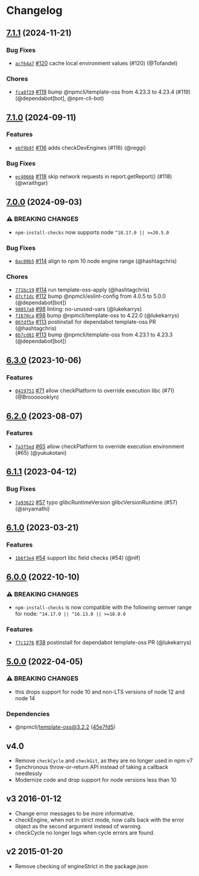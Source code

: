 # Changelog

## [7.1.1](https://github.com/npm/npm-install-checks/compare/v7.1.0...v7.1.1) (2024-11-21)
### Bug Fixes
* [`acf64a7`](https://github.com/npm/npm-install-checks/commit/acf64a7cffae5bd568f63f4c1b24f7852b62c26e) [#120](https://github.com/npm/npm-install-checks/pull/120) cache local environment values (#120) (@Tofandel)
### Chores
* [`fca8f29`](https://github.com/npm/npm-install-checks/commit/fca8f29147879b37fa35f6468fecec25e693428b) [#119](https://github.com/npm/npm-install-checks/pull/119) bump @npmcli/template-oss from 4.23.3 to 4.23.4 (#119) (@dependabot[bot], @npm-cli-bot)

## [7.1.0](https://github.com/npm/npm-install-checks/compare/v7.0.0...v7.1.0) (2024-09-11)
### Features
* [`ebf9b9f`](https://github.com/npm/npm-install-checks/commit/ebf9b9f4c08035d8e2c41cd9bc3302cd8bdc9184) [#116](https://github.com/npm/npm-install-checks/pull/116) adds checkDevEngines (#116) (@reggi)
### Bug Fixes
* [`ec4066b`](https://github.com/npm/npm-install-checks/commit/ec4066b768075cc84270d9ee7c0a76b011f1555a) [#118](https://github.com/npm/npm-install-checks/pull/118) skip network requests in report.getReport() (#118) (@wraithgar)

## [7.0.0](https://github.com/npm/npm-install-checks/compare/v6.3.0...v7.0.0) (2024-09-03)
### ⚠️ BREAKING CHANGES
* `npm-install-checks` now supports node `^18.17.0 || >=20.5.0`
### Bug Fixes
* [`0ac00b5`](https://github.com/npm/npm-install-checks/commit/0ac00b53862de606e7163d8ca2b8d4dda8476a89) [#114](https://github.com/npm/npm-install-checks/pull/114) align to npm 10 node engine range (@hashtagchris)
### Chores
* [`771bc19`](https://github.com/npm/npm-install-checks/commit/771bc19142bc83639810a157e9dfe9ca83caab77) [#114](https://github.com/npm/npm-install-checks/pull/114) run template-oss-apply (@hashtagchris)
* [`d7cf1dc`](https://github.com/npm/npm-install-checks/commit/d7cf1dcf963aec10a75a8af31894038bd8afba24) [#112](https://github.com/npm/npm-install-checks/pull/112) bump @npmcli/eslint-config from 4.0.5 to 5.0.0 (@dependabot[bot])
* [`98057a0`](https://github.com/npm/npm-install-checks/commit/98057a03bbb985741a512e9161690ea22a1c62e5) [#98](https://github.com/npm/npm-install-checks/pull/98) linting: no-unused-vars (@lukekarrys)
* [`f1670ca`](https://github.com/npm/npm-install-checks/commit/f1670ca26af7823224c8bed36eb321a98206a5d5) [#98](https://github.com/npm/npm-install-checks/pull/98) bump @npmcli/template-oss to 4.22.0 (@lukekarrys)
* [`06fdf5e`](https://github.com/npm/npm-install-checks/commit/06fdf5e89cfabe38af510bb6f929f1756826e706) [#113](https://github.com/npm/npm-install-checks/pull/113) postinstall for dependabot template-oss PR (@hashtagchris)
* [`8b7cd81`](https://github.com/npm/npm-install-checks/commit/8b7cd81b9ad0168a81d294aad501e5c203626782) [#113](https://github.com/npm/npm-install-checks/pull/113) bump @npmcli/template-oss from 4.23.1 to 4.23.3 (@dependabot[bot])

## [6.3.0](https://github.com/npm/npm-install-checks/compare/v6.2.0...v6.3.0) (2023-10-06)

### Features

* [`0419751`](https://github.com/npm/npm-install-checks/commit/04197512179c508abb55fa528d293ee669c19b91) [#71](https://github.com/npm/npm-install-checks/pull/71) allow checkPlatform to override execution libc (#71) (@Brooooooklyn)

## [6.2.0](https://github.com/npm/npm-install-checks/compare/v6.1.1...v6.2.0) (2023-08-07)

### Features

* [`7a3f5ed`](https://github.com/npm/npm-install-checks/commit/7a3f5ed9ea21d99915e5d30f9d4eba01ac8af319) [#65](https://github.com/npm/npm-install-checks/pull/65) allow checkPlatform to override execution environment (#65) (@yukukotani)

## [6.1.1](https://github.com/npm/npm-install-checks/compare/v6.1.0...v6.1.1) (2023-04-12)

### Bug Fixes

* [`7a93622`](https://github.com/npm/npm-install-checks/commit/7a936221e4bd9db38b5be2746b514cceff3574f6) [#57](https://github.com/npm/npm-install-checks/pull/57) typo glibcRuntimeVersion glibcVersionRuntime (#57) (@snyamathi)

## [6.1.0](https://github.com/npm/npm-install-checks/compare/v6.0.0...v6.1.0) (2023-03-21)

### Features

* [`1b6f3e4`](https://github.com/npm/npm-install-checks/commit/1b6f3e48e2fa7dda70850a16726cd58be826baf7) [#54](https://github.com/npm/npm-install-checks/pull/54) support libc field checks (#54) (@nlf)

## [6.0.0](https://github.com/npm/npm-install-checks/compare/v5.0.0...v6.0.0) (2022-10-10)

### ⚠️ BREAKING CHANGES

* `npm-install-checks` is now compatible with the following semver range for node: `^14.17.0 || ^16.13.0 || >=18.0.0`

### Features

* [`f7c1276`](https://github.com/npm/npm-install-checks/commit/f7c12765c0d2c4066af38819ada408ef71ed9bd4) [#38](https://github.com/npm/npm-install-checks/pull/38) postinstall for dependabot template-oss PR (@lukekarrys)

## [5.0.0](https://github.com/npm/npm-install-checks/compare/v4.0.0...v5.0.0) (2022-04-05)


### ⚠ BREAKING CHANGES

* this drops support for node 10 and non-LTS versions of node 12 and node 14

### Dependencies

* @npmcli/template-oss@3.2.2 ([45e7fd5](https://github.com/npm/npm-install-checks/commit/45e7fd5dee0c5137825c75acbc62eacc7d0c0d08))

## v4.0

* Remove `checkCycle` and `checkGit`, as they are no longer used in npm v7
* Synchronous throw-or-return API instead of taking a callback needlessly
* Modernize code and drop support for node versions less than 10

## v3 2016-01-12

* Change error messages to be more informative.
* checkEngine, when not in strict mode, now calls back with the error
  object as the second argument instead of warning.
* checkCycle no longer logs when cycle errors are found.

## v2 2015-01-20

* Remove checking of engineStrict in the package.json
